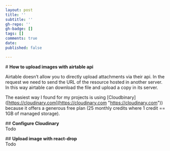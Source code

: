 ```yaml
---
layout: post
title: ''
subtitle: ''
gh-repo: ''
gh-badge: []
tags: []
comments: true
date: 
published: false

---
```

\# **How to upload images with airtable api**

Airtable doesn’t allow you to directly upload attachments via their api. In the request we need to send the URL of the resource hosted in another server. In this way airtable can download the file and upload a copy in its server.

The easiest way I found for my projects is using \[Cloudbinary\]([https://cloudinary.com](https://cloudinary.com "https://cloudinary.com")) because it offers a generous free plan (25 monthly credits where 1 credit == 1GB of managed storage).

\## **Configure Cloudinary**  
 Todo

\## **Upload image with react-drop**  
 Todo